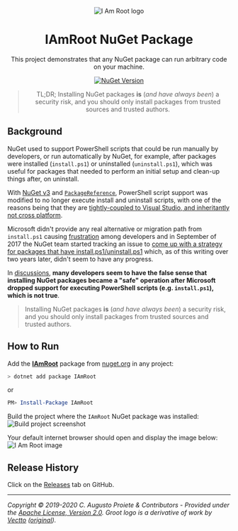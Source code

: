 <div align="center">

![I Am Root logo](assets/i-am-root-nuget-package-nuget.png)

</div>

<h1 align="center">IAmRoot NuGet Package</h1>
<div align="center">

This project demonstrates that any NuGet package can run arbitrary code on your machine.

[![NuGet Version](http://img.shields.io/nuget/v/IAmRoot.svg?style=flat-square)](https://www.nuget.org/packages/IAmRoot/)

> TL;DR; Installing NuGet packages **is** (_and have always been_) a security risk, and you should only install packages from trusted sources and trusted authors.

</div>

## Background

NuGet used to support PowerShell scripts that could be run manually by developers, or run automatically by NuGet, for example, after packages were installed (`install.ps1`) or uninstalled (`uninstall.ps1`), which was useful for packages that needed to perform an initial setup and clean-up things after, on uninstall.

With [NuGet v3](https://devblogs.microsoft.com/nuget/NuGet-3-What-and-Why/) and [`PackageReference`](https://devblogs.microsoft.com/nuget/NuGet-now-fully-integrated-into-MSBuild/), PowerShell script support was modified to no longer execute install and uninstall scripts, with one of the reasons being that they are [tightly-coupled to Visual Studio, and inheritantly not cross platform](https://twitter.com/terrajobst/status/1168206087402610688).

Microsoft didn't provide any real alternative or migration path from `install.ps1` causing [frustration](https://github.com/NuGet/Home/issues/6330) among developers and in September of 2017 the NuGet team started tracking an issue to [come up with a strategy for packages that have install.ps1/uninstall.ps1](https://github.com/NuGet/Home/issues/5963) which, as of this writing over two years later, didn't seem to have any progress.

In [discussions](https://github.com/NuGet/Home/issues/6330), **many developers seem to have the false sense that installing NuGet packages became a "safe" operation after Microsoft dropped support for executing PowerShell scripts (e.g. `install.ps1`), which is not true**.

> Installing NuGet packages **is** (_and have always been_) a security risk, and you should only install packages from trusted sources and trusted authors.


## How to Run

Add the **[IAmRoot](https://www.nuget.org/packages/IAmRoot/)** package from [nuget.org](https://www.nuget.org/packages/IAmRoot/) in any project:

```powershell
> dotnet add package IAmRoot
```
or
```powershell
PM> Install-Package IAmRoot
```

Build the project where the `IAmRoot` NuGet package was installed:
![Build project screenshot](assets/build-project-visual-studio.png)


Your default internet browser should open and display the image below:
![I Am Root image](assets/i-am-root.jpg)

## Release History

Click on the [Releases](https://github.com/augustoproiete/i-am-root-nuget-package/releases) tab on GitHub.

---

_Copyright &copy; 2019-2020 C. Augusto Proiete & Contributors - Provided under the [Apache License, Version 2.0](http://apache.org/licenses/LICENSE-2.0.html). Groot logo is a derivative of work by [Vectto](https://www.iconfinder.com/vectto) ([original](https://www.iconfinder.com/icons/2624888/fighting_free_free_groot_super_hero_icon))._
